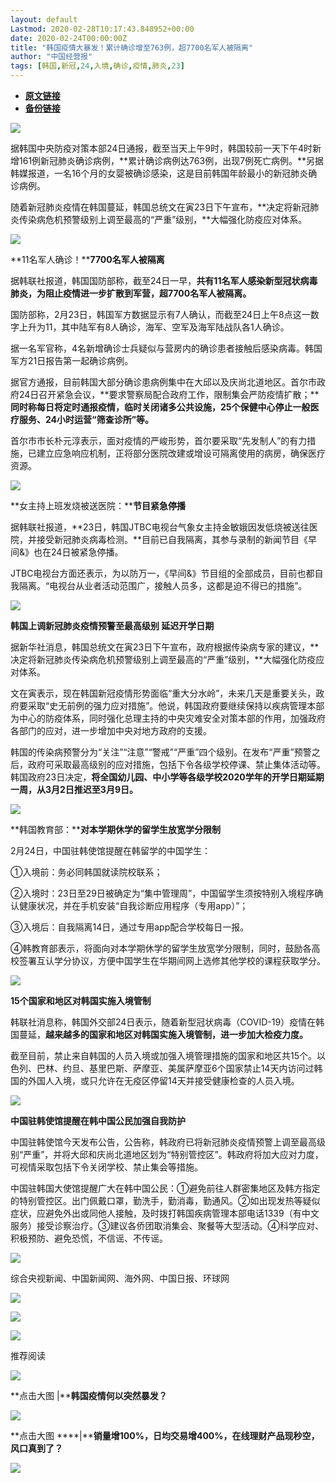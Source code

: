 ```yaml
---
layout: default
Lastmod: 2020-02-28T10:17:43.848952+00:00
date: 2020-02-24T00:00:00Z
title: "韩国疫情大暴发！累计确诊增至763例，超7700名军人被隔离"
author: "中国经营报"
tags: [韩国,新冠,24,入境,确诊,疫情,肺炎,23]
---
```


* [**原文链接**](https://mp.weixin.qq.com/s/YVL-MF8JnnyvZk4Hwmknrw)
* [**备份链接**](http://archive.is/hVG3P)


![](/images/post/5fdb3f87f44cf8ae08d41ad1e0b84841.jpg)

据韩国中央防疫对策本部24日通报，截至当天上午9时，韩国较前一天下午4时新增161例新冠肺炎确诊病例，**累计确诊病例达763例，出现7例死亡病例。**另据韩媒报道，一名16个月的女婴被确诊感染，这是目前韩国年龄最小的新冠肺炎确诊病例。

  

随着新冠肺炎疫情在韩国蔓延，韩国总统文在寅23日下午宣布，**决定将新冠肺炎传染病危机预警级别上调至最高的“严重”级别，**大幅强化防疫应对体系。

  

![](/images/post/bc3576ff279d80264ac4f6d7a60432f9.jpg)

**11名军人确诊！****7700名军人被隔离**

  

据韩联社报道，韩国国防部称，截至24日一早，**共有11名军人感染新型冠状病毒肺炎，为阻止疫情进一步扩散到军营，超7700名军人被隔离。**

  

国防部称，2月23日，韩国军方数据显示有7人确认，而截至24日上午8点这一数字上升为11，其中陆军有8人确诊，海军、空军及海军陆战队各1人确诊。

  

据一名军官称，4名新增确诊士兵疑似与营房内的确诊患者接触后感染病毒。韩国军方21日报告第一起确诊病例。

  

据官方通报，目前韩国大部分确诊患病例集中在大邱以及庆尚北道地区。首尔市政府24日召开紧急会议，**要求警察局配合政府工作，限制集会严防疫情扩散；****同时称每日将定时通报疫情，临时关闭诸多公共设施，25个保健中心停止一般医疗服务、24小时运营“筛查诊所”等。**

  

首尔市市长朴元淳表示，面对疫情的严峻形势，首尔要采取“先发制人”的有力措施，已建立应急响应机制，正将部分医院改建或增设可隔离使用的病房，确保医疗资源。

  

![](/images/post/bc3576ff279d80264ac4f6d7a60432f9.jpg)

**女主持上班发烧被送医院：****节目紧急停播**

  

据韩联社报道，**23日，韩国JTBC电视台气象女主持金敏娥因发低烧被送往医院，并接受新冠肺炎病毒检测。**目前已自我隔离，其参与录制的新闻节目《早间&》也在24日被紧急停播。

  

JTBC电视台方面还表示，为以防万一，《早间&》节目组的全部成员，目前也都自我隔离。“电视台从业者活动范围广，接触人员多，这都是迫不得已的措施”。

  

![](/images/post/bc3576ff279d80264ac4f6d7a60432f9.jpg)

**韩国上调新冠肺炎疫情预警至最高级别 延迟开学日期**

  

据新华社消息，韩国总统文在寅23日下午宣布，政府根据传染病专家的建议，**决定将新冠肺炎传染病危机预警级别上调至最高的“严重”级别，**大幅强化防疫应对体系。

  

文在寅表示，现在韩国新冠疫情形势面临“重大分水岭”，未来几天是重要关头，政府要采取“史无前例的强力应对措施”。他说，韩国政府要继续保持以疾病管理本部为中心的防疫体系，同时强化总理主持的中央灾难安全对策本部的作用，加强政府各部门的应对，进一步增加中央对地方政府的支援。

  

韩国的传染病预警分为“关注”“注意”“警戒”“严重”四个级别。在发布“严重”预警之后，政府可采取最高级别的应对措施，包括下令各级学校停课、禁止集体活动等。韩国政府23日决定，**将全国幼儿园、中小学等各级学校2020学年的开学日期延期一周，从3月2日推迟至3月9日。**

  

![](/images/post/bc3576ff279d80264ac4f6d7a60432f9.jpg)

**韩国教育部：****对本学期休学的留学生放宽学分限制**

  

2月24日，中国驻韩使馆提醒在韩留学的中国学生：

  

①入境前：务必同韩国就读院校联系；

  

②入境时：23日至29日被确定为“集中管理周”，中国留学生须按特别入境程序确认健康状况，并在手机安装“自我诊断应用程序（专用app）”；

  

③入境后：自我隔离14日，通过专用app配合学校每日一报。

  

④韩教育部表示，将面向对本学期休学的留学生放宽学分限制，同时，鼓励各高校签署互认学分协议，方便中国学生在华期间网上选修其他学校的课程获取学分。

  

![](/images/post/bc3576ff279d80264ac4f6d7a60432f9.jpg)

**15个国家和地区对韩国实施入境管制**

韩联社消息称，韩国外交部24日表示，随着新型冠状病毒（COVID-19）疫情在韩国蔓延，**越来越多的国家和地区对韩国实施入境管制，进一步加大检疫力度。**

截至目前，禁止来自韩国的人员入境或加强入境管理措施的国家和地区共15个。以色列、巴林、约旦、基里巴斯、萨摩亚、美属萨摩亚6个国家禁止14天内访问过韩国的外国人入境，或只允许在无疫区停留14天并接受健康检查的人员入境。

![](/images/post/bc3576ff279d80264ac4f6d7a60432f9.jpg)

**中国驻韩使馆提醒在韩中国公民加强自我防护**

中国驻韩使馆今天发布公告，公告称，韩政府已将新冠肺炎疫情预警上调至最高级别“严重”，并将大邱和庆尚北道地区划为“特别管控区”。韩政府将加大应对力度，可视情采取包括下令关闭学校、禁止集会等措施。

中国驻韩国大使馆提醒广大在韩中国公民：①避免前往人群密集地区及韩方指定的特别管控区。出门佩戴口罩，勤洗手，勤消毒，勤通风。②如出现发热等疑似症状，应避免外出或同他人接触，及时拨打韩国疾病管理本部电话1339（有中文服务）接受诊察治疗。③建议各侨团取消集会、聚餐等大型活动。④科学应对、积极预防、避免恐慌，不信谣、不传谣。

![](/images/post/6bf1cd4eadf9aa6896e7524fa227fe29.jpg)

综合央视新闻、中国新闻网、海外网、中国日报、环球网

[![](/images/post/aa73eda3cc6c8de22b03f6f379c8c839.jpg)](https://e.vhall.com/subject/view/130232786)  

![](/images/post/47c0e574ea27ef847e2a66a4f04d1784.jpg)

  

![](/images/post/43b7a57fd045be64890b8526d60a1277.jpg)

  

推荐阅读

[![](/images/post/c59cc1c339b07d74b519f9ba5d2d66c6.jpg)](http://mp.weixin.qq.com/s?__biz=MjA5NTMyOTMwMQ==&mid=2651971284&idx=3&sn=b43e089b0ac705aa4df81ab5404580e1&chksm=4f3eb9ae784930b86d2f6f0fd85532e1af54f4f716636f1290388ee66acac0e47a3ca015c625&scene=21#wechat_redirect)

**点击大图 |****韩国疫情何以突然暴发？**  

  

[![](/images/post/b2bdcd246ac7b821b1398ba20a40695f.jpg)](http://mp.weixin.qq.com/s?__biz=MjA5NTMyOTMwMQ==&mid=2651971344&idx=2&sn=31c07a39b0af0527612596582b0b7230&chksm=4f3eb86a7849317c5bfc49449b4b39dc9c7c3e810841b9c6f1d27622f20adfefca4a339bc683&scene=21#wechat_redirect)

**点击大图 ****|****销量增100%，日均交易增400%，在线理财产品现秒空，风口真到了？**  

  

![](/images/post/f3501c0a0df0124df45b227b216c07a4.jpg)

